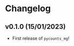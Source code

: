 # Changelog

<!--next-version-placeholder-->

## v0.1.0 (15/01/2023)

- First release of `pycounts_mg`!